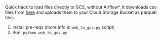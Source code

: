 Quick hack to load files directly to GCS, without Airflow*. It downloads csv files from [here](https://github.com/DataTalksClub/nyc-tlc-data/releases/download/) and uploads them to your Cloud Storage Bucket as parquet files.

1. Install pre-reqs (more info in `web_to_gcs.py` script)
2. Run: `python web_to_gcs.py`
